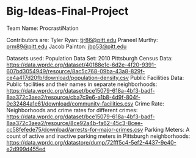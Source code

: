 # Big-Ideas-Final-Project
Team Name: ProcrastiNation

Contributors are: 
Tyler Ryan: tjr86@pitt.edu
Praneel Murthy: prm89@pitt.edu
Jacob Painton: jbp53@pitt.edu

Datasets used:
Population Data Set: 2010 Pittsburgh Census Data: https://data.wprdc.org/dataset/40188e1c-6d2e-4f20-9391-607bd3054949/resource/8ac5c768-09ba-43a8-829f-ce4a417d20fb/download/population-density.csv
Public Facilities Data: Public facilities and their names in separate neighborhoods: https://data.wprdc.org/dataset/bce15079-618a-4bf3-badf-8aa372c3aea2/resource/cba7c9e6-a1b8-4d9f-804f-0e32484a1e61/download/community-facilities.csv
Crime Rate: Neighborhoods and crime rates for different crimes: https://data.wprdc.org/dataset/bce15079-618a-4bf3-badf-8aa372c3aea2/resource/8ce92a4b-fa62-45c3-8cee-cc58fefede75/download/arrests-for-major-crimes.csv
Parking Meters: A count of active and inactive parking meters in Pittsburgh neighborhoods: https://data.wprdc.org/datastore/dump/72fff5c4-5ef2-4437-9e40-e2d999d455ed
